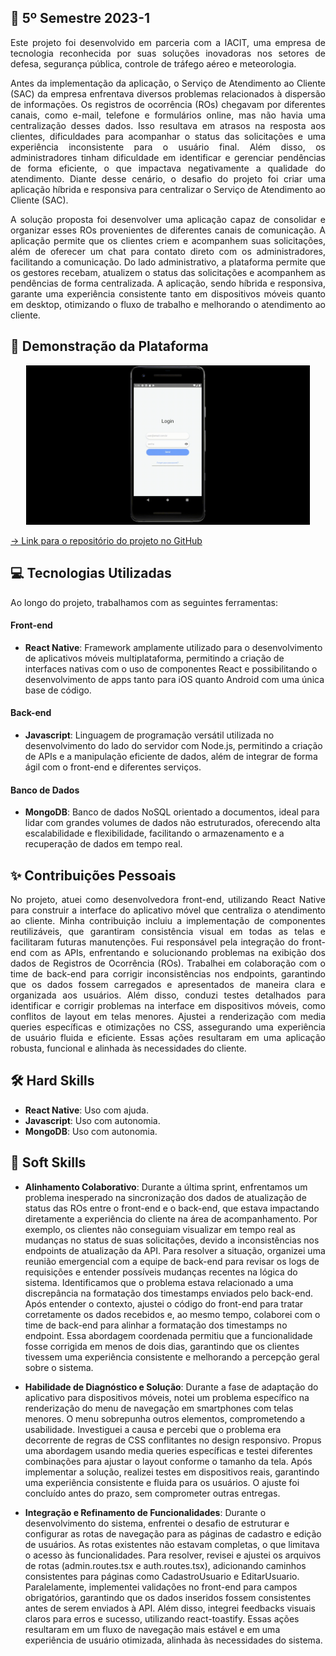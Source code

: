 ## 📝 5º Semestre 2023-1

<p align="justify">
Este projeto foi desenvolvido em parceria com a IACIT, uma empresa de tecnologia reconhecida por suas soluções inovadoras nos setores de defesa, segurança pública, controle de tráfego 
aéreo e meteorologia. 
</p>

<p align="justify">
Antes da implementação da aplicação, o Serviço de Atendimento ao Cliente (SAC) da empresa enfrentava diversos problemas relacionados à dispersão de informações. Os registros de 
ocorrência (ROs) chegavam por diferentes canais, como e-mail, telefone e formulários online, mas não havia uma centralização desses dados. Isso resultava em atrasos na resposta aos 
clientes, dificuldades para acompanhar o status das solicitações e uma experiência inconsistente para o usuário final. Além disso, os administradores tinham dificuldade em identificar e 
gerenciar pendências de forma eficiente, o que impactava negativamente a qualidade do atendimento. Diante desse cenário, o desafio do projeto foi criar uma aplicação híbrida e responsiva 
para centralizar o Serviço de Atendimento ao Cliente (SAC).
</p>

<p align="justify">
A solução proposta foi desenvolver uma aplicação capaz de consolidar e organizar esses ROs provenientes de diferentes canais de comunicação. A aplicação permite que os clientes criem e 
acompanhem suas solicitações, além de oferecer um chat para contato direto com os administradores, facilitando a comunicação. Do lado administrativo, a plataforma permite que os gestores 
recebam, atualizem o status das solicitações e acompanhem as pendências de forma centralizada. A aplicação, sendo híbrida e responsiva, garante uma experiência consistente tanto em 
dispositivos móveis quanto em desktop, otimizando o fluxo de trabalho e melhorando o atendimento ao cliente.
</p>

## 🚀 Demonstração da Plataforma

<p align="center">
  <img src="https://github.com/deborafaria01/TG-fatec/blob/main/Gifs/LoginAdmin.gif" width="90%">
</p>

[→ Link para o repositório do projeto no GitHub](https://github.com/deborafaria01/Reportify_Doc)

## 💻 Tecnologias Utilizadas
Ao longo do projeto, trabalhamos com as seguintes ferramentas:

#### Front-end
- **React Native**: Framework amplamente utilizado para o desenvolvimento de aplicativos móveis multiplataforma, permitindo a criação de interfaces nativas com o uso de componentes React 
e possibilitando o desenvolvimento de apps tanto para iOS quanto Android com uma única base de código.

#### Back-end
- **Javascript**: Linguagem de programação versátil utilizada no desenvolvimento do lado do servidor com Node.js, permitindo a criação de APIs e a manipulação eficiente de dados, além de 
integrar de forma ágil com o front-end e diferentes serviços.

#### Banco de Dados
- **MongoDB**: Banco de dados NoSQL orientado a documentos, ideal para lidar com grandes volumes de dados não estruturados, oferecendo alta escalabilidade e flexibilidade, facilitando o 
armazenamento e a recuperação de dados em tempo real.

## ✨ Contribuições Pessoais

<p align="justify">
No projeto, atuei como desenvolvedora front-end, utilizando React Native para construir a interface do aplicativo móvel que centraliza o atendimento ao cliente. Minha contribuição 
incluiu a implementação de componentes reutilizáveis, que garantiram consistência visual em todas as telas e facilitaram futuras manutenções.
Fui responsável pela integração do front-end com as APIs, enfrentando e solucionando problemas na exibição dos dados de Registros de Ocorrência (ROs). Trabalhei em colaboração com o time 
de back-end para corrigir inconsistências nos endpoints, garantindo que os dados fossem carregados e apresentados de maneira clara e organizada aos usuários.
Além disso, conduzi testes detalhados para identificar e corrigir problemas na interface em dispositivos móveis, como conflitos de layout em telas menores. Ajustei a renderização com 
media queries específicas e otimizações no CSS, assegurando uma experiência de usuário fluida e eficiente. Essas ações resultaram em uma aplicação robusta, funcional e alinhada às 
necessidades do cliente.
</p>

## 🛠️ Hard Skills
- **React Native**: Uso com ajuda.
- **Javascript**: Uso com autonomia.
- **MongoDB**: Uso com autonomia.

## 🌱 Soft Skills

- **Alinhamento Colaborativo**: Durante a última sprint, enfrentamos um problema inesperado na sincronização dos dados de atualização de status das ROs entre o front-end e o back-end, 
que estava impactando diretamente a experiência do cliente na área de acompanhamento. Por exemplo, os clientes não conseguiam visualizar em tempo real as mudanças no status de suas 
solicitações, devido a inconsistências nos endpoints de atualização da API. Para resolver a situação, organizei uma reunião emergencial com a equipe de back-end para revisar os logs de 
requisições e entender possíveis mudanças recentes na lógica do sistema. Identificamos que o problema estava relacionado a uma discrepância na formatação dos timestamps enviados pelo 
back-end. Após entender o contexto, ajustei o código do front-end para tratar corretamente os dados recebidos e, ao mesmo tempo, colaborei com o time de back-end para alinhar a 
formatação dos timestamps no endpoint. Essa abordagem coordenada permitiu que a funcionalidade fosse corrigida em menos de dois dias, garantindo que os clientes tivessem uma experiência 
consistente e melhorando a percepção geral sobre o sistema.
  
- **Habilidade de Diagnóstico e Solução**: Durante a fase de adaptação do aplicativo para dispositivos móveis, notei um problema específico na renderização do menu de navegação em 
smartphones com telas menores. O menu sobrepunha outros elementos, comprometendo a usabilidade. Investiguei a causa e percebi que o problema era decorrente de regras de CSS conflitantes 
no design responsivo. Propus uma abordagem usando media queries específicas e testei diferentes combinações para ajustar o layout conforme o tamanho da tela. Após implementar a solução, 
realizei testes em dispositivos reais, garantindo uma experiência consistente e fluida para os usuários. O ajuste foi concluído antes do prazo, sem comprometer outras 
entregas.

- **Integração e Refinamento de Funcionalidades**: Durante o desenvolvimento do sistema, enfrentei o desafio de estruturar e configurar as rotas de navegação para as páginas de cadastro 
e edição de usuários. As rotas existentes não estavam completas, o que limitava o acesso às funcionalidades. Para resolver, revisei e ajustei os arquivos de rotas (admin.routes.tsx e 
auth.routes.tsx), adicionando caminhos consistentes para páginas como CadastroUsuario e EditarUsuario. Paralelamente, implementei validações no front-end para campos obrigatórios, 
garantindo que os dados inseridos fossem consistentes antes de serem enviados à API. Além disso, integrei feedbacks visuais claros para erros e sucesso, utilizando react-toastify. Essas 
ações resultaram em um fluxo de navegação mais estável e em uma experiência de usuário otimizada, alinhada às necessidades do sistema.
